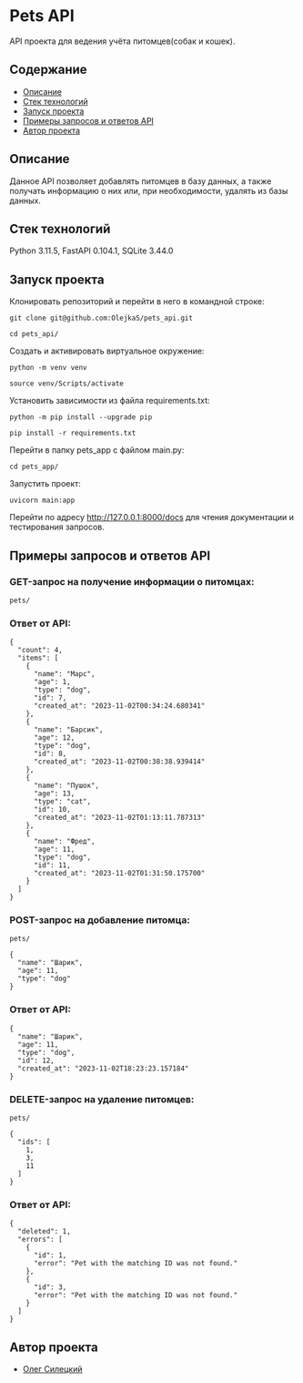 # Pets API
API проекта для ведения учёта питомцев(собак и кошек).

## Содержание
- [Описание](#описание)
- [Стек технологий](#стек-технологий)
- [Запуск проекта](#запуск-проекта)
- [Примеры запросов и ответов API](#примеры-запросов-и-ответов-api)
- [Автор проекта](#автор-проекта)

## Описание
Данное API позволяет добавлять питомцев в базу данных, а также получать информацию о них или, при необходимости, удалять из базы данных.

## Стек технологий
Python 3.11.5,
FastAPI 0.104.1,
SQLite 3.44.0

## Запуск проекта
Клонировать репозиторий и перейти в него в командной строке:

```
git clone git@github.com:OlejkaS/pets_api.git
```

```
cd pets_api/
```

Cоздать и активировать виртуальное окружение:

```
python -m venv venv
```

```
source venv/Scripts/activate
```

Установить зависимости из файла requirements.txt:

```
python -m pip install --upgrade pip
```

```
pip install -r requirements.txt
```

Перейти в папку pets_app с файлом main.py:

```
cd pets_app/
```

Запустить проект:

```
uvicorn main:app
```

Перейти по адресу http://127.0.0.1:8000/docs для чтения документации и тестирования запросов.


## Примеры запросов и ответов API

### GET-запрос на получение информации о питомцах:
```
pets/
```
### Ответ от API:
```
{
  "count": 4,
  "items": [
    {
      "name": "Марс",
      "age": 1,
      "type": "dog",
      "id": 7,
      "created_at": "2023-11-02T00:34:24.680341"
    },
    {
      "name": "Барсик",
      "age": 12,
      "type": "dog",
      "id": 8,
      "created_at": "2023-11-02T00:38:38.939414"
    },
    {
      "name": "Пушок",
      "age": 13,
      "type": "cat",
      "id": 10,
      "created_at": "2023-11-02T01:13:11.787313"
    },
    {
      "name": "Фред",
      "age": 11,
      "type": "dog",
      "id": 11,
      "created_at": "2023-11-02T01:31:50.175700"
    }
  ]
}
```

### POST-запрос на добавление питомца:
```
pets/
```
```
{
  "name": "Шарик",
  "age": 11,
  "type": "dog"
}
```
### Ответ от API:
```
{
  "name": "Шарик",
  "age": 11,
  "type": "dog",
  "id": 12,
  "created_at": "2023-11-02T18:23:23.157184"
}
```

### DELETE-запрос на удаление питомцев:
```
pets/
```
```
{
  "ids": [
    1,
    3,
    11
  ]
}
```
### Ответ от API:
```
{
  "deleted": 1,
  "errors": [
    {
      "id": 1,
      "error": "Pet with the matching ID was not found."
    },
    {
      "id": 3,
      "error": "Pet with the matching ID was not found."
    }
  ]
}
```

## Автор проекта

- [Олег Силецкий](https://github.com/OlejkaS)
